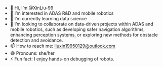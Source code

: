 - 👋 Hi, I’m @XinLiu-99
- 👀 I’m interested in ADAS R&D and mobile robotics
- 🌱 I’m currently learning data science
- 💞️ I’m looking to collaborate on data-driven projects within ADAS and mobile robotics, such as developing safer navigation algorithms, enhancing perception systems, or exploring new methods for obstacle detection and avoidance.
- 📫 How to reach me: liuxin19950129@outlook.com
- 😄 Pronouns: she/her
- ⚡ Fun fact: I enjoy hands-on debugging of robots.

<!---
XinLiu-99/XinLiu-99 is a ✨ special ✨ repository because its `README.md` (this file) appears on your GitHub profile.
You can click the Preview link to take a look at your changes.
--->
